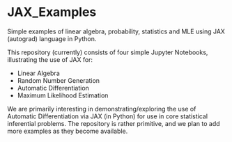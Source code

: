 # JAX_Examples
Simple examples of linear algebra, probability, statistics and MLE using JAX (autograd) language in Python.

This repository (currently) consists of four simple Jupyter Notebooks, illustrating the use of JAX for:
- Linear Algebra
- Random Number Generation
- Automatic Differentiation
- Maximum Likelihood Estimation

We are primarily interesting in demonstrating/exploring the use of Automatic Differentiation via JAX (in Python) for use in core statistical inferential problems. The repository is rather primitive, and we plan to add more examples as they become available. 
